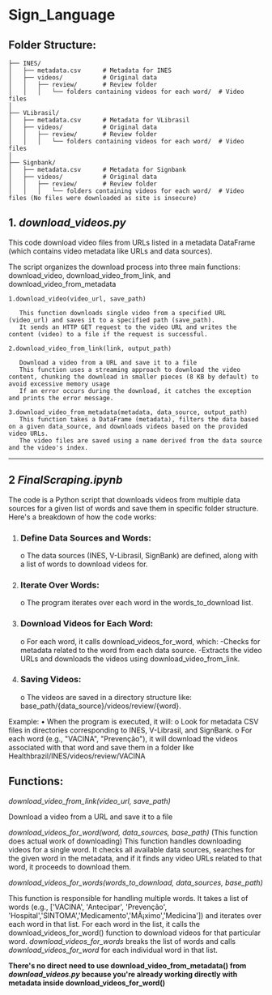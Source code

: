 # Sign_Language



## Folder Structure:


```task-hub/
├── INES/   
│   ├── metadata.csv      # Metadata for INES
│   ├── videos/           # Original data
│   │   ├── review/       # Review folder
│   │   │   └── folders containing videos for each word/  # Video files
│
├── VLibrasil/   
│   ├── metadata.csv      # Metadata for VLibrasil
│   ├── videos/           # Original data
│   │   ├── review/       # Review folder
│   │   │   └── folders containing videos for each word/  # Video files
│
├── Signbank/   
│   ├── metadata.csv      # Metadata for Signbank
│   ├── videos/           # Original data
│   │   ├── review/       # Review folder
│   │   │   └── folders containing videos for each word/  # Video files (No files were downloaded as site is insecure)
```







## 1. _download_videos.py_

This code download video files from URLs listed in a metadata DataFrame (which contains video metadata like URLs and data sources). 

The script organizes the download process into three main functions: download_video, download_video_from_link, and download_video_from_metadata

    1.download_video(video_url, save_path) 
   
       This function downloads single video from a specified URL (video_url) and saves it to a specified path (save_path).
       It sends an HTTP GET request to the video URL and writes the content (video) to a file if the request is successful.
   
    2.download_video_from_link(link, output_path)
   
       Download a video from a URL and save it to a file
       This function uses a streaming approach to download the video content, chunking the download in smaller pieces (8 KB by default) to avoid excessive memory usage 
       If an error occurs during the download, it catches the exception and prints the error message.
   
    3.download_video_from_metadata(metadata, data_source, output_path)
       This function takes a DataFrame (metadata), filters the data based on a given data_source, and downloads videos based on the provided video URLs.
       The video files are saved using a name derived from the data source and the video's index.





***************************************************************************************************************************************************************************************************************
## 2 _FinalScraping.ipynb_
The code is a Python script that downloads videos from multiple data sources for a given list of words and save them in specific folder structure. Here's a breakdown of how the code works:
1.	### Define Data Sources and Words:
    o	The data sources (INES, V-Librasil, SignBank) are defined, along with a list of words to download videos for.
2.	### Iterate Over Words:
    o	The program iterates over each word in the words_to_download list.
3.	### Download Videos for Each Word:
    o	For each word, it calls download_videos_for_word, which: 
        	-Checks for metadata related to the word from each data source.
          -Extracts the video URLs and downloads the videos using download_video_from_link.
4.	### Saving Videos:
    o	The videos are saved in a directory structure like: base_path/{data_source}/videos/review/{word}.

Example:
•	When the program is executed, it will: 
    o	Look for metadata CSV files in directories corresponding to INES, V-Librasil, and SignBank.
    o	For each word (e.g., "VACINA", "Prevenção"), it will download the videos associated with that word and save them in a folder like Healthbrazil/INES/videos/review/VACINA

## Functions:

_download_video_from_link(video_url, save_path)_

Download a video from a URL and save it to a file


_download_videos_for_word(word, data_sources, base_path)_ 
(This function does actual work of downloading)
This function handles downloading videos for a single word.
It checks all available data sources, searches for the given word in the metadata, and if it finds any video URLs related to that word, it proceeds to download them.


_download_videos_for_words(words_to_download, data_sources, base_path)_

This function is responsible for handling multiple words.
It takes a list of words (e.g., ['VACINA', 'Antecipar', 'Prevenção', 'Hospital','SINTOMA','Medicamento','MÃ¡ximo','Medicina']) and iterates over each word in that list.
For each word in the list, it calls the download_videos_for_word() function to download videos for that particular word.
_download_videos_for_words_  breaks the list of words and calls _download_videos_for_word_ for each individual word in that list.


**There's no direct need to use download_video_from_metadata() from _download_videos.py_ because you're already working directly with metadata inside download_videos_for_word()**

